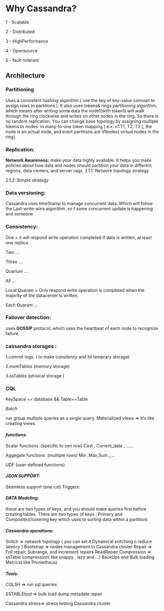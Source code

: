 
# Why Cassandra?

1 - Scalable

2 - Distributed

3 - HighPerformance

4 - Opensource

5 - fault-tolerant

## Architecture
### Partitioning
Uses a consistent hashing algorithm ( use the key of key-value concept to assign rows to partitions ). It also uses tokens& rings partitioning algorithm, which means after writing some data the node1(with token1) will walk through the ring clockwise and writes on other nodes in the ring. So there is no random replication. 
You can change base topology by assigning multiple tokens to nodes.
In many-to-one token mapping ( e.x: n1:T1, T2, T3 ), the node is an actual node, and evert partitions are VNodes( virtual nodes in the ring).
### Replication:
<b>Network Awareness:</b>
make your data highly available.
It helps you make policies about how data and nodes should partition your data in different regions, data centers, and server rags.
2.1.1: Network topology strategy

2.1.2: Simple strategy

###  Data versioning: 
Cassandra uses timeStamp to manage concurrent data. Which will follow the Last-write-wins algorithm. so f some concurrent update is happening and someone  
###  Consistency: 
One =  it will respond write operation completed if data is written, at least one replica.

Two ....

Three ...

Quarium ...

All ...

Local Quaram = Only respond write operation is completed when the majority of the datacenter is written.

Each Quaram ...


### Failover detection:
 uses <b>GOSSIP</b> protocol, which uses the heartbeat of each node to recognize failure.
### cassandra storages :

1.commit logs: ( to make consitency and its temprary storage)

2.memTables (memory storage)

3.ssTables (phisical storage )

### CQL

KeySpace == database &&
Table==Table


<i>Batch </i>

run group multiple queries as a single query.
Materialized views => it's like creating views. 

#### <i>functions:</i>
Scalar functions :(specific to oen row)  Cast , Current_date , ......

Aggegate functions :(multiple rows) Min ,Max,Sum ,....

UDF (user-defined functions)

#### <i>JSON SUPPORT: </i>
Seamless support (one col)
Triggers:

#### <i>DATA Modeling:</i>
these are two types of keys, and you should make queries first before creating tables.
There are two types of keys :
Primary and Composite(clustering key which uses to sorting data within a partition)

#### <i>Cassandra operations:</i>
Snitch => network topology ( you can set it Dynamical snitching o reduce latency )
Bootstrap => nodes management in Cassandra cluster
Repair => Full repair, Subrange, and increment repairs
ReadRepair
Compression => ssTable compression( like snappy , lazy and ...)
BackUps and Bulk loading
Metrics( like Prometheus)

#### <i>Tools:</i>

CQLSH => run sql queries 

SSTABLEtool => bulk load dump metadate repair

Cassandra stress=> stress testing Cassandra cluster 
